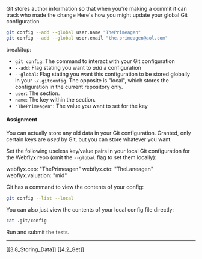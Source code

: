 Git stores author information so that when you're making a commit it can track who made the change
Here's how you might update your global Git configuration

``` bash
git config --add --global user.name "ThePrimeagen"
git config --add --global user.email "the.primeagen@aol.com"
```

breakitup:
- ```git config```: The command to interact with your Git configuration
- ```--add```: Flag stating you want to *add* a configuration
- ```--global```: Flag  stating you want this configuration to be stored globally in your ```~/.gitconfig```. The opposite is "local", which stores the configuration in the current repository only. 
- ```user```: The section.
- ```name```: The key within the section.
- ```"ThePrimeagen"```: The value you want to set for the key

#### Assignment

You can actually store any old data in your Git configuration. 
Granted, only certain keys are *used* by Git, but you can store whatever you want. 

Set the following useless key/value pairs in your local Git configuration for the Webflyx repo (omit the ```--global``` flag to set them locally):

webflyx.ceo: "ThePrimeagen"
webflyx.cto: "TheLaneagen"
webflyx.valuation: "mid"

Git has a command to view the contents of your config:
``` bash
git config --list --local
```

You can also just view the contents of your local config file directly:
``` bash
cat .git/config
```

Run and submit the tests.

---
[[3.8_Storing_Data]]
[[4.2_Get]]

